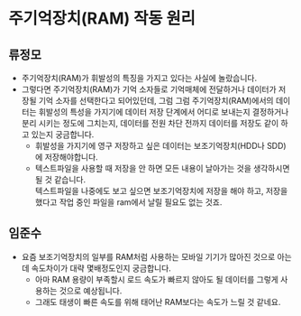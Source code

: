 # 주기억장치(RAM) 작동 원리


## 류정모
- 주기억장치(RAM)가 휘발성의 특징을 가지고 있다는 사실에 놀랐습니다.
- 그렇다면 주기억장치(RAM)가 기억 소자들로 기억매체에 전달하거나 데이터가 저장될 기억 소자를 선택한다고 되어있던데, 그럼 그럼 주기억장치(RAM)에서의 데이터는 휘발성의 특성을 가지기에 데이터 저장 단계에서 어디로 보내는지 결정하거나 분리 시키는 정도에 그치는지, 데이터를 전원 차단 전까지 데이터를 저장도 같이 하고 있는지 궁금합니다.
  - 휘발성을 가지기에 영구 저장하고 싶은 데이터는 보조기억장치(HDD나 SDD)에 저장해야합니다.
  - 텍스트파일을 사용할 때 저장을 안 하면 모든 내용이 날아가는 것을 생각하시면 될 것 같습니다.  
    텍스트파일을 나중에도 보고 싶으면 보조기억장치에 저장을 해야 하고, 저장을 했다고 작업 중인 파일을 ram에서 날릴 필요도 없는 것죠.

## 임준수
- 요즘 보조기억장치의 일부를 RAM처럼 사용하는 모바일 기기가 많아진 것으로 아는데 속도차이가 대략 몇배정도인지 궁금합니다.
  - 아마 RAM 용량이 부족할시 로드 속도가 빠르지 않아도 될 데이터를 그렇게 사용하는 것으로 예상됩니다.
  - 그래도 태생이 빠른 속도를 위해 태어난 RAM보다는 속도가 느릴 것 같네요.
